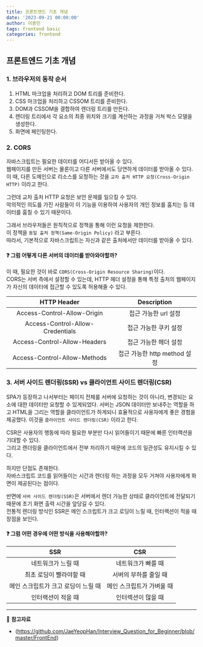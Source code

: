 ```yaml
---
title: 프론트엔드 기초 개념
date: '2023-09-21 00:00:00'
author: 이용민
tags: frontend basic
categories: frontend
---
```


## 프론트엔드 기초 개념

### 1. 브라우저의 동작 순서

1. HTML 마크업을 처리하고 DOM 트리를 준비한다.
2. CSS 마크업을 처리하고 CSSOM 트리를 준비한다.
3. DOM과 CSSOM을 결합하여 렌더링 트리를 만든다.
4. 렌더링 트리에서 각 요소의 최종 위치와 크기를 계산하는 과정을 거쳐 박스 모델을 생성한다.
5. 화면에 페인팅한다.

### 2. CORS

자바스크립트는 필요한 데이터를 어디서든 받아올 수 있다.  
웹페이지를 만든 서버는 물론이고 다른 서버에서도 당연하게 데이터를 받아올 수 있다.  
이 때, 다른 도메인으로 리소스를 요청하는 것을 `교차 출처 HTTP 요청(Cross-Origin HTTP)` 이라고 한다.  

그런데 교차 출처 HTTP 요청은 보안 문제를 일으킬 수 있다.  
악의적인 의도를 가진 사람들이 이 기능을 이용하여 사용자의 개인 정보를 훔치는 등 데이터를 훔칠 수 있기 때문이다.

그래서 브라우저들은 원칙적으로 정책을 통해 이런 요청을 제한한다.  
이 정책을 `동일 출처 정책(Same-Origin Policy)` 라고 부른다.  
따라서, 기본적으로 자바스크립트는 자신과 같은 출처에서만 데이터를 받아올 수 있다.  

#### ❓ 그럼 어떻게 다른 서버의 데이터를 받아와야할까?

이 때, 필요한 것이 바로 `CORS(Cross-Origin Resource Sharing)`이다.  
CORS는 서버 측에서 설정할 수 있는데, HTTP 헤더 설정을 통해 특정 출처의 웹페이지가 자신의 데이터에 접근할 수 있도록 허용해줄 수 있다.

|           HTTP Header            |          Description           |
| :------------------------------: | :----------------------------: |
|   Access-Control-Allow-Origin    |    접근 가능한 url 설정            |
| Access-Control-Allow-Credentials |    접근 가능한 쿠키 설정            |
|   Access-Control-Allow-Headers   |    접근 가능한 헤더 설정            |
|   Access-Control-Allow-Methods   |    접근 가능한 http method 설정    |

### 3. 서버 사이드 렌더링(SSR) vs 클라이언트 사이드 렌더링(CSR)

SPA가 등장하고 나서부터는 페이지 전체를 서버에 요청하는 것이 아니라, 변경되는 요소에 대한 데이터만 요청할 수 있게되었다.
서버는 JSON 데이터만 보내주는 역할을 하고 HTML을 그리는 역할을 클라이언트가 하게되니 효율적으로 사용자에게 좋은 경험을 제공했다.
이것을 `클라이언트 사이드 렌더링(CSR)` 이라고 한다.

CSR은 사용자의 행동에 따라 필요한 부분만 다시 읽어들이기 때문에 빠른 인터랙션을 기대할 수 있다.  
그리고 렌더링을 클라이언트에서 전부 처리하기 때문에 코드의 일관성도 유지시킬 수 있다.

하지만 단점도 존재한다.  
자바스크립트 코드를 읽어들이는 시간과 렌더링 하는 과정을 모두 거쳐야 사용자에게 화면이 제공된다는 점이다.

반면에 `서버 사이드 렌더링(SSR)`은 서버에서 렌더 가능한 상태로 클라이언트에 전달되기 때문에 초기 화면 출력 시간을 앞당길 수 있다.  
전통적 렌더링 방식인 SSR은 메인 스크립트가 크고 로딩이 느릴 때, 인터랙션이 적을 때 장점을 보인다.

#### ❓ 그럼 어떤 경우에 어떤 방식을 사용해야할까?

|         SSR        |          CSR       |
| :-----------------:| :-----------------:|
| 네트워크가 느릴 때     | 네트워크가 빠를 때      |
| 최초 로딩이 빨라야할 때 | 서버의 부하를 줄일 때    |
| 메인 스크립트가 크고 로딩이 느릴 때 | 메인 스크립트가 가벼울 때 |
| 인터랙션이 적을 때 | 인터렉션이 많을 때 |
---

📂 **참고자료**

- (<https://github.com/JaeYeopHan/Interview_Question_for_Beginner/blob/master/FrontEnd>)
